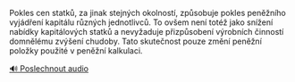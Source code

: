 
Pokles cen statků, za jinak stejných okolností, způsobuje pokles peněžního vyjádření kapitálu různých jednotlivců. To ovšem není totéž jako snížení nabídky kapitálových statků a nevyžaduje přizpůsobení výrobních činností domnělému zvýšení chudoby. Tato skutečnost pouze změní peněžní položky použité v peněžní kalkulaci.

[🔊 Poslechnout audio](/data/7-paragraphs/audio/chapter_95/para_011-Pokles-cen-statk-za-jinak-stejnch-okolnost-zp.mp3)
